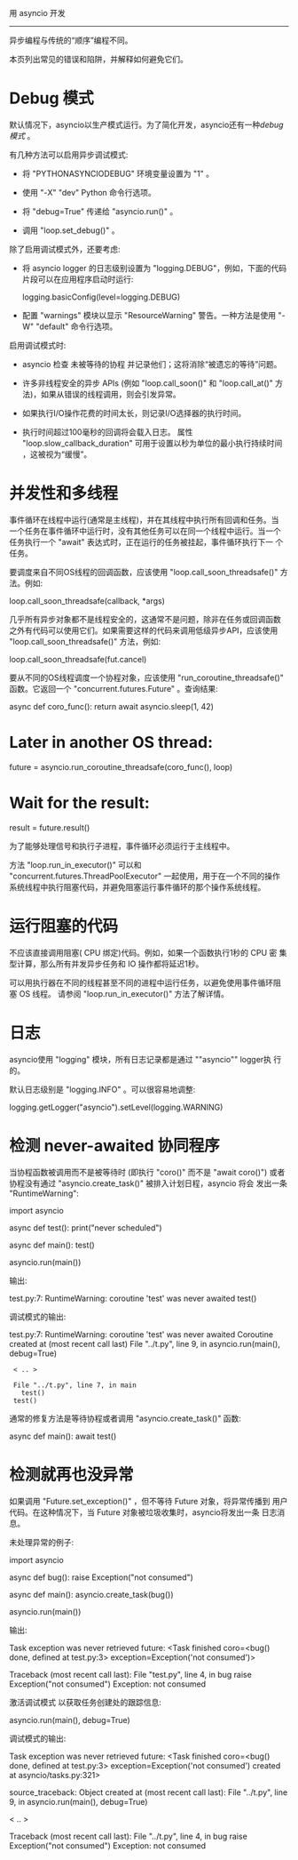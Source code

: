 用 asyncio 开发
***************

异步编程与传统的“顺序”编程不同。

本页列出常见的错误和陷阱，并解释如何避免它们。


Debug 模式
==========

默认情况下，asyncio以生产模式运行。为了简化开发，asyncio还有一种*debug
模式* 。

有几种方法可以启用异步调试模式:

* 将 "PYTHONASYNCIODEBUG" 环境变量设置为 "1" 。

* 使用 "-X" "dev" Python 命令行选项。

* 将 "debug=True" 传递给 "asyncio.run()" 。

* 调用 "loop.set_debug()" 。

除了启用调试模式外，还要考虑:

* 将 asyncio logger 的日志级别设置为 "logging.DEBUG"，例如，下面的代码
  片段可以在应用程序启动时运行:

     logging.basicConfig(level=logging.DEBUG)

* 配置 "warnings" 模块以显示 "ResourceWarning" 警告。一种方法是使用
  "-W" "default" 命令行选项。

启用调试模式时:

* asyncio 检查 未被等待的协程 并记录他们；这将消除“被遗忘的等待”问题。

* 许多非线程安全的异步 APIs (例如 "loop.call_soon()" 和
  "loop.call_at()" 方法)，如果从错误的线程调用，则会引发异常。

* 如果执行I/O操作花费的时间太长，则记录I/O选择器的执行时间。

* 执行时间超过100毫秒的回调将会载入日志。 属性
  "loop.slow_callback_duration" 可用于设置以秒为单位的最小执行持续时间
  ，这被视为“缓慢”。


并发性和多线程
==============

事件循环在线程中运行(通常是主线程)，并在其线程中执行所有回调和任务。当
一个任务在事件循环中运行时，没有其他任务可以在同一个线程中运行。当一个
任务执行一个 "await" 表达式时，正在运行的任务被挂起，事件循环执行下一
个任务。

要调度来自不同OS线程的回调函数，应该使用 "loop.call_soon_threadsafe()"
方法。例如:

   loop.call_soon_threadsafe(callback, *args)

几乎所有异步对象都不是线程安全的，这通常不是问题，除非在任务或回调函数
之外有代码可以使用它们。如果需要这样的代码来调用低级异步API，应该使用
"loop.call_soon_threadsafe()" 方法，例如:

   loop.call_soon_threadsafe(fut.cancel)

要从不同的OS线程调度一个协程对象，应该使用
"run_coroutine_threadsafe()" 函数。它返回一个
"concurrent.futures.Future" 。查询结果:

   async def coro_func():
        return await asyncio.sleep(1, 42)

   # Later in another OS thread:

   future = asyncio.run_coroutine_threadsafe(coro_func(), loop)
   # Wait for the result:
   result = future.result()

为了能够处理信号和执行子进程，事件循环必须运行于主线程中。

方法 "loop.run_in_executor()" 可以和
"concurrent.futures.ThreadPoolExecutor" 一起使用，用于在一个不同的操作
系统线程中执行阻塞代码，并避免阻塞运行事件循环的那个操作系统线程。


运行阻塞的代码
==============

不应该直接调用阻塞( CPU 绑定)代码。例如，如果一个函数执行1秒的 CPU 密
集型计算，那么所有并发异步任务和 IO 操作都将延迟1秒。

可以用执行器在不同的线程甚至不同的进程中运行任务，以避免使用事件循环阻
塞 OS 线程。 请参阅 "loop.run_in_executor()" 方法了解详情。


日志
====

asyncio使用 "logging" 模块，所有日志记录都是通过 ""asyncio"" logger执
行的。

默认日志级别是 "logging.INFO" 。可以很容易地调整:

   logging.getLogger("asyncio").setLevel(logging.WARNING)


检测 never-awaited 协同程序
===========================

当协程函数被调用而不是被等待时 (即执行 "coro()" 而不是 "await coro()")
或者协程没有通过 "asyncio.create_task()" 被排入计划日程，asyncio 将会
发出一条 "RuntimeWarning":

   import asyncio

   async def test():
       print("never scheduled")

   async def main():
       test()

   asyncio.run(main())

输出:

   test.py:7: RuntimeWarning: coroutine 'test' was never awaited
     test()

调试模式的输出:

   test.py:7: RuntimeWarning: coroutine 'test' was never awaited
   Coroutine created at (most recent call last)
     File "../t.py", line 9, in <module>
       asyncio.run(main(), debug=True)

     < .. >

     File "../t.py", line 7, in main
       test()
     test()

通常的修复方法是等待协程或者调用 "asyncio.create_task()" 函数:

   async def main():
       await test()


检测就再也没异常
================

如果调用 "Future.set_exception()" ，但不等待 Future 对象，将异常传播到
用户代码。在这种情况下，当 Future 对象被垃圾收集时，asyncio将发出一条
日志消息。

未处理异常的例子:

   import asyncio

   async def bug():
       raise Exception("not consumed")

   async def main():
       asyncio.create_task(bug())

   asyncio.run(main())

输出:

   Task exception was never retrieved
   future: <Task finished coro=<bug() done, defined at test.py:3>
     exception=Exception('not consumed')>

   Traceback (most recent call last):
     File "test.py", line 4, in bug
       raise Exception("not consumed")
   Exception: not consumed

激活调试模式 以获取任务创建处的跟踪信息:

   asyncio.run(main(), debug=True)

调试模式的输出:

   Task exception was never retrieved
   future: <Task finished coro=<bug() done, defined at test.py:3>
       exception=Exception('not consumed') created at asyncio/tasks.py:321>

   source_traceback: Object created at (most recent call last):
     File "../t.py", line 9, in <module>
       asyncio.run(main(), debug=True)

   < .. >

   Traceback (most recent call last):
     File "../t.py", line 4, in bug
       raise Exception("not consumed")
   Exception: not consumed
